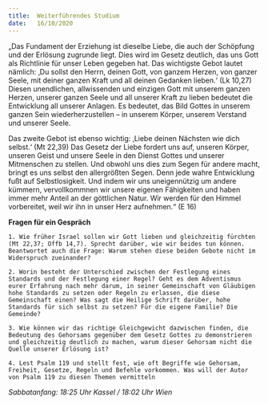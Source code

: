 ```yaml
---
title:  Weiterführendes Studium
date:   16/10/2020
---
```


„Das Fundament der Erziehung ist dieselbe Liebe, die auch der Schöpfung und der Erlösung zugrunde liegt. Dies wird im Gesetz deutlich, das uns Gott als Richtlinie für unser Leben gegeben hat. Das wichtigste Gebot lautet nämlich: ‚Du sollst den Herrn, deinen Gott, von ganzem Herzen, von ganzer Seele, mit deiner ganzen Kraft und all deinen Gedanken lieben.‘ (Lk 10,27) Diesen unendlichen, allwissenden und einzigen Gott mit unserem ganzen Herzen, unserer ganzen Seele und all unserer Kraft zu lieben bedeutet die Entwicklung all unserer Anlagen. Es bedeutet, das Bild Gottes in unserem ganzen Sein wiederherzustellen – in unserem Körper, unserem Verstand und unserer Seele.

Das zweite Gebot ist ebenso wichtig: ‚Liebe deinen Nächsten wie dich selbst.‘ (Mt 22,39) Das Gesetz der Liebe fordert uns auf, unseren Körper, unseren Geist und unsere Seele in den Dienst Gottes und unserer Mitmenschen zu stellen. Und obwohl uns dies zum Segen für andere macht, bringt es uns selbst den allergrößten Segen. Denn jede wahre Entwicklung fußt auf Selbstlosigkeit. Und indem wir uns uneigennützig um andere kümmern, vervollkommnen wir unsere eigenen Fähigkeiten und haben immer mehr Anteil an der göttlichen Natur. Wir werden für den Himmel vorbereitet, weil wir ihn in unser Herz aufnehmen.“ (E 16)

**Fragen für ein Gespräch**

`1. Wie früher Israel sollen wir Gott lieben und gleichzeitig fürchten (Mt 22,37; Offb 14,7). Sprecht darüber, wie wir beides tun können. Beantwortet auch die Frage: Warum stehen diese beiden Gebote nicht im Widerspruch zueinander?`

`2. Worin besteht der Unterschied zwischen der Festlegung eines Standards und der Festlegung einer Regel? Geht es dem Adventismus eurer Erfahrung nach mehr darum, in seiner Gemeinschaft von Gläubigen hohe Standards zu setzen oder Regeln zu erlassen, die diese Gemeinschaft einen? Was sagt die Heilige Schrift darüber, hohe Standards für sich selbst zu setzen? Für die eigene Familie? Die Gemeinde?`

`3. Wie können wir das richtige Gleichgewicht dazwischen finden, die Bedeutung des Gehorsams gegenüber dem Gesetz Gottes zu demonstrieren und gleichzeitig deutlich zu machen, warum dieser Gehorsam nicht die Quelle unserer Erlösung ist?`

`4. Lest Psalm 119 und stellt fest, wie oft Begriffe wie Gehorsam, Freiheit, Gesetze, Regeln und Befehle vorkommen. Was will der Autor von Psalm 119 zu diesen Themen vermitteln`

_Sabbatanfang: 18:25 Uhr Kassel / 18:02 Uhr Wien_
